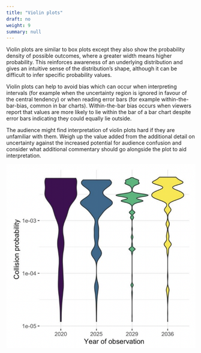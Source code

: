 ```yaml
---
title: "Violin plots"
draft: no
weight: 9
summary: null
---
```


Violin plots are similar to box plots except they also show the probability density of possible outcomes, where a greater width means higher probability. This reinforces awareness of an underlying distribution and gives an intuitive sense of the distribution’s shape, although it can be difficult to infer specific probability values.

Violin plots can help to avoid bias which can occur when interpreting intervals (for example when the uncertainty region is ignored in favour of the central tendency) or when reading error bars (for example within-the-bar-bias, common in bar charts). Within-the-bar bias occurs when viewers report that values are more likely to lie within the bar of a bar chart despite error bars indicating they could equally lie outside.

The audience might find interpretation of violin plots hard if they are unfamiliar with them. Weigh up the value added from the additional detail on uncertainty against the increased potential for audience confusion and consider what additional commentary should go alongside the plot to aid interpretation.

![Example: [Collision probabilities of non-constellation spacecraft and constellation satellites, London Economics analysis for the UK Space Agency (pdf)](https://assets.publishing.service.gov.uk/government/uploads/system/uploads/attachment_data/file/917911/LE-UKSA_Commercial_Space_Surveillance_Tracking_FINAL_FOR_PUBLICATION.pdf). The graph shows how the collision probability for a subset of 216 non-constellation spacecraft and over 16,000 constellation satellites changes across the years 2020, 2025, 2029 and 2036.](images/violin_plots.png)

